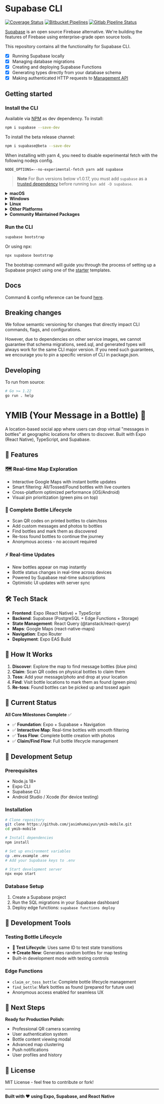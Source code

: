 # Supabase CLI

[![Coverage Status](https://coveralls.io/repos/github/supabase/cli/badge.svg?branch=main)](https://coveralls.io/github/supabase/cli?branch=main) [![Bitbucket Pipelines](https://img.shields.io/bitbucket/pipelines/supabase-cli/setup-cli/master?style=flat-square&label=Bitbucket%20Canary)](https://bitbucket.org/supabase-cli/setup-cli/pipelines) [![Gitlab Pipeline Status](https://img.shields.io/gitlab/pipeline-status/sweatybridge%2Fsetup-cli?label=Gitlab%20Canary)
](https://gitlab.com/sweatybridge/setup-cli/-/pipelines)

[Supabase](https://supabase.io) is an open source Firebase alternative. We're building the features of Firebase using enterprise-grade open source tools.

This repository contains all the functionality for Supabase CLI.

- [x] Running Supabase locally
- [x] Managing database migrations
- [x] Creating and deploying Supabase Functions
- [x] Generating types directly from your database schema
- [x] Making authenticated HTTP requests to [Management API](https://supabase.com/docs/reference/api/introduction)

## Getting started

### Install the CLI

Available via [NPM](https://www.npmjs.com) as dev dependency. To install:

```bash
npm i supabase --save-dev
```

To install the beta release channel:

```bash
npm i supabase@beta --save-dev
```

When installing with yarn 4, you need to disable experimental fetch with the following nodejs config.

```
NODE_OPTIONS=--no-experimental-fetch yarn add supabase
```

> **Note**
For Bun versions below v1.0.17, you must add `supabase` as a [trusted dependency](https://bun.sh/guides/install/trusted) before running `bun add -D supabase`.

<details>
  <summary><b>macOS</b></summary>

  Available via [Homebrew](https://brew.sh). To install:

  ```sh
  brew install supabase/tap/supabase
  ```

  To install the beta release channel:
  
  ```sh
  brew install supabase/tap/supabase-beta
  brew link --overwrite supabase-beta
  ```
  
  To upgrade:

  ```sh
  brew upgrade supabase
  ```
</details>

<details>
  <summary><b>Windows</b></summary>

  Available via [Scoop](https://scoop.sh). To install:

  ```powershell
  scoop bucket add supabase https://github.com/supabase/scoop-bucket.git
  scoop install supabase
  ```

  To upgrade:

  ```powershell
  scoop update supabase
  ```
</details>

<details>
  <summary><b>Linux</b></summary>

  Available via [Homebrew](https://brew.sh) and Linux packages.

  #### via Homebrew

  To install:

  ```sh
  brew install supabase/tap/supabase
  ```

  To upgrade:

  ```sh
  brew upgrade supabase
  ```

  #### via Linux packages

  Linux packages are provided in [Releases](https://github.com/supabase/cli/releases). To install, download the `.apk`/`.deb`/`.rpm`/`.pkg.tar.zst` file depending on your package manager and run the respective commands.

  ```sh
  sudo apk add --allow-untrusted <...>.apk
  ```

  ```sh
  sudo dpkg -i <...>.deb
  ```

  ```sh
  sudo rpm -i <...>.rpm
  ```

  ```sh
  sudo pacman -U <...>.pkg.tar.zst
  ```
</details>

<details>
  <summary><b>Other Platforms</b></summary>

  You can also install the CLI via [go modules](https://go.dev/ref/mod#go-install) without the help of package managers.

  ```sh
  go install github.com/supabase/cli@latest
  ```

  Add a symlink to the binary in `$PATH` for easier access:

  ```sh
  ln -s "$(go env GOPATH)/bin/cli" /usr/bin/supabase
  ```

  This works on other non-standard Linux distros.
</details>

<details>
  <summary><b>Community Maintained Packages</b></summary>

  Available via [pkgx](https://pkgx.sh/). Package script [here](https://github.com/pkgxdev/pantry/blob/main/projects/supabase.com/cli/package.yml).
  To install in your working directory:

  ```bash
  pkgx install supabase
  ```

  Available via [Nixpkgs](https://nixos.org/). Package script [here](https://github.com/NixOS/nixpkgs/blob/master/pkgs/development/tools/supabase-cli/default.nix).
</details>

### Run the CLI

```bash
supabase bootstrap
```

Or using npx:

```bash
npx supabase bootstrap
```

The bootstrap command will guide you through the process of setting up a Supabase project using one of the [starter](https://github.com/supabase-community/supabase-samples/blob/main/samples.json) templates.

## Docs

Command & config reference can be found [here](https://supabase.com/docs/reference/cli/about).

## Breaking changes

We follow semantic versioning for changes that directly impact CLI commands, flags, and configurations.

However, due to dependencies on other service images, we cannot guarantee that schema migrations, seed.sql, and generated types will always work for the same CLI major version. If you need such guarantees, we encourage you to pin a specific version of CLI in package.json.

## Developing

To run from source:

```sh
# Go >= 1.22
go run . help
```

# YMIB (Your Message in a Bottle) 🍾

A location-based social app where users can drop virtual "messages in bottles" at geographic locations for others to discover. Built with Expo (React Native), TypeScript, and Supabase.

## 🚀 Features

### 🗺️ Real-time Map Exploration
- Interactive Google Maps with instant bottle updates
- Smart filtering: All/Tossed/Found bottles with live counters
- Cross-platform optimized performance (iOS/Android)
- Visual pin prioritization (green pins on top)

### 📱 Complete Bottle Lifecycle
- Scan QR codes on printed bottles to claim/toss
- Add custom messages and photos to bottles
- Find bottles and mark them as discovered
- Re-toss found bottles to continue the journey
- Anonymous access - no account required

### ⚡ Real-time Updates
- New bottles appear on map instantly
- Bottle status changes in real-time across devices
- Powered by Supabase real-time subscriptions
- Optimistic UI updates with server sync

## 🛠️ Tech Stack

- **Frontend**: Expo (React Native) + TypeScript
- **Backend**: Supabase (PostgreSQL + Edge Functions + Storage)
- **State Management**: React Query (@tanstack/react-query)  
- **Maps**: Google Maps (react-native-maps)
- **Navigation**: Expo Router
- **Deployment**: Expo EAS Build

## 📱 How It Works

1. **Discover**: Explore the map to find message bottles (blue pins)
2. **Claim**: Scan QR codes on physical bottles to claim them
3. **Toss**: Add your message/photo and drop at your location
4. **Find**: Visit bottle locations to mark them as found (green pins)
5. **Re-toss**: Found bottles can be picked up and tossed again

## 🎯 Current Status

**All Core Milestones Complete** ✅

- ✅ **Foundation**: Expo + Supabase + Navigation
- ✅ **Interactive Map**: Real-time bottles with smooth filtering  
- ✅ **Toss Flow**: Complete bottle creation with photos
- ✅ **Claim/Find Flow**: Full bottle lifecycle management

## 🚧 Development Setup

### Prerequisites
- Node.js 18+
- Expo CLI
- Supabase CLI
- Android Studio / Xcode (for device testing)

### Installation
```bash
# Clone repository
git clone https://github.com/jasimhumaiyun/ymib-mobile.git
cd ymib-mobile

# Install dependencies
npm install

# Set up environment variables
cp .env.example .env
# Add your Supabase keys to .env

# Start development server
npx expo start
```

### Database Setup
1. Create a Supabase project
2. Run the SQL migrations in your Supabase dashboard
3. Deploy edge functions: `supabase functions deploy`

## 🔧 Development Tools

### Testing Bottle Lifecycle
- **🔄 Test Lifecycle**: Uses same ID to test state transitions
- **➕ Create New**: Generates random bottles for map testing
- Built-in development mode with testing controls

### Edge Functions
- `claim_or_toss_bottle`: Complete bottle lifecycle management
- `find_bottle`: Mark bottles as found (prepared for future use)
- Anonymous access enabled for seamless UX

## 🌟 Next Steps

**Ready for Production Polish:**
- Professional QR camera scanning
- User authentication system  
- Bottle content viewing modal
- Advanced map clustering
- Push notifications
- User profiles and history

## 📄 License

MIT License - feel free to contribute or fork!

---

**Built with ❤️ using Expo, Supabase, and React Native**
